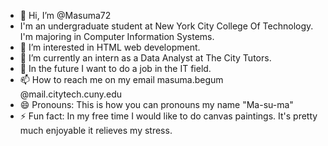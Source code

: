 - 👋 Hi, I’m @Masuma72
- I'm an undergraduate student at New York City College Of Technology. I'm majoring in Computer Information Systems. 
- 👀 I’m interested in HTML web development. 
- 🌱 I’m currently an intern as a Data Analyst at The City Tutors.
- 💞️ In the future I want to do a job in the IT field. 
- 📫 How to reach me on my email masuma.begum @mail.citytech.cuny.edu
- 😄 Pronouns: This is how you can pronouns my name "Ma-su-ma"
- ⚡ Fun fact: In my free time I would like to do canvas paintings. It's pretty much enjoyable it relieves my stress. 

<!---
Masuma72/Masuma72 is a ✨ special ✨ repository because its `README.md` (this file) appears on your GitHub profile.
You can click the Preview link to take a look at your changes.
--->
